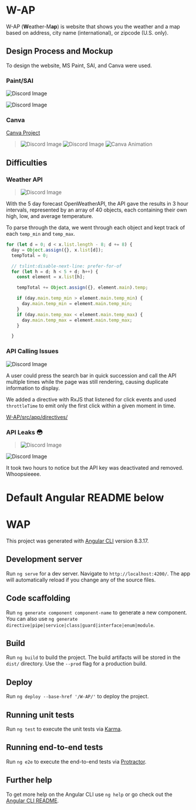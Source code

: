 # W-AP

W-AP (**W**eather-M**ap**) is website that shows you the weather and a map based on address, city name (international), or zipcode (U.S. only).

## Design Process and Mockup

To design the website, MS Paint, SAI, and Canva were used.

### Paint/SAI

![Discord Image](https://cdn.discordapp.com/attachments/392200177064083478/643972091707916308/unknown.png)

![Discord Image](https://cdn.discordapp.com/attachments/392200177064083478/643972467328679936/unknown.png)

### Canva
[Canva Project](https://www.canva.com/design/DADqej7XEO4/1oL30sGh0ANPdc6gLApbtg/view)
>![Discord Image](https://media.discordapp.net/attachments/549718410829758464/641827925238218782/unknown.png)
![Discord Image](https://cdn.discordapp.com/attachments/549718410829758464/641829099484086281/unknown.png)
![Canva Animation](https://j.gifs.com/zvlz9Y.gif)


## Difficulties

### Weather API
>![Discord Image](https://cdn.discordapp.com/attachments/549718410829758464/642349968539254816/unknown.png)

With the 5 day forecast OpenWeatherAPI, the API gave the results in 3 hour intervals, represented by an array of 40 objects, each containing their own high, low, and average temperature.

To parse through the data, we went through each object and kept track of each `temp_min` and `temp_max`.
```js
for (let d = 0; d < x.list.length - 8; d += 8) {
  day = Object.assign({}, x.list[d]);
  tempTotal = 0;

  // tslint:disable-next-line: prefer-for-of
  for (let h = d; h < 5 + d; h++) {
    const element = x.list[h];

    tempTotal += Object.assign({}, element.main).temp;

    if (day.main.temp_min > element.main.temp_min) {
      day.main.temp_min = element.main.temp_min;
    }
    if (day.main.temp_max < element.main.temp_max) {
      day.main.temp_max = element.main.temp_max;
    }

  }
```
### API Calling Issues

![Discord Image](https://media.discordapp.net/attachments/549718410829758464/643644600531157023/unknown.png?width=1443&height=248)

A user could press the search bar in quick succession and call the API multiple times while the page was still rendering, causing duplicate information to display.

We added a directive with RxJS that listened for click events and used `throttleTime` to emit only the first click within a given moment in time.

[W-AP/src/app/directives/](https://github.com/DJ9123/W-AP/tree/master/src/app/directives)


### API Leaks 😳

>![Discord Image](https://cdn.discordapp.com/attachments/392200177064083478/643981081741099018/unknown.png)

![Discord Image](https://cdn.discordapp.com/attachments/392200177064083478/643983867388100621/unknown.png)

It took two hours to notice but the API key was deactivated and removed. Whoopsieeee.


# Default Angular README below

# WAP

This project was generated with [Angular CLI](https://github.com/angular/angular-cli) version 8.3.17.

## Development server

Run `ng serve` for a dev server. Navigate to `http://localhost:4200/`. The app will automatically reload if you change any of the source files.

## Code scaffolding

Run `ng generate component component-name` to generate a new component. You can also use `ng generate directive|pipe|service|class|guard|interface|enum|module`.

## Build

Run `ng build` to build the project. The build artifacts will be stored in the `dist/` directory. Use the `--prod` flag for a production build.

## Deploy

Run `ng deploy --base-href '/W-AP/'` to deploy the project.

## Running unit tests

Run `ng test` to execute the unit tests via [Karma](https://karma-runner.github.io).

## Running end-to-end tests

Run `ng e2e` to execute the end-to-end tests via [Protractor](http://www.protractortest.org/).

## Further help

To get more help on the Angular CLI use `ng help` or go check out the [Angular CLI README](https://github.com/angular/angular-cli/blob/master/README.md).
